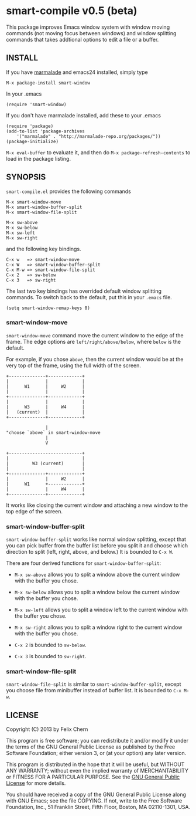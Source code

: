 # smart-compile v0.5 (beta)

This package improves Emacs window system with window moving commands (not moving focus between windows) and window splitting commands that takes addtional options to edit a file or a buffer.

## INSTALL

If you have [marmalade][marmalade] and emacs24 installed, simply type

    M-x package-install smart-window

In your .emacs

    (require 'smart-window)

If you don't have marmalade installed, add these to your .emacs

    (require 'package)
    (add-to-list 'package-archives 
        '("marmalade" . "http://marmalade-repo.org/packages/"))
    (package-initialize)

`M-x eval-buffer` to evaluate it, and then do `M-x package-refresh-contents` to load in the package listing.

## SYNOPSIS

`smart-compile.el` provides the following commands

    M-x smart-window-move
    M-x smart-window-buffer-split
    M-x smart-window-file-split
    
    M-x sw-above
    M-x sw-below
    M-x sw-left
    M-x sw-right

and the following key bindings.

    C-x w   => smart-window-move
    C-x W   => smart-window-buffer-split
    C-x M-w => smart-window-file-split
    C-x 2   => sw-below
    C-x 3   => sw-right

The last two key bindings has overrided default window splitting commands. To switch back to the default, put this in your `.emacs` file.

    (setq smart-window-remap-keys 0)
    
### smart-window-move

`smart-window-move` command move the current window to the edge of the frame. The edge options are `left/right/above/below`, where `below` is the default.

For example, if you chose `above`, then the current window would be at the very top of the frame, using the full width of the screen.

    +--------------+-------------+
    |              |             |
    |      W1      |     W2      |
    |              |             |
    +--------------+-------------+
    |              |             |
    |      W3      |     W4      |
    |   (current)  |             |
    +--------------+-------------+
    
                   |
    "choose `above` in smart-window-move
                   |
                   V
    
    +----------------------------+
    |                            |
    |         W3 (current)       |
    |                            |
    +--------------+-------------+
    |              |     W2      |
    |      W1      +-------------+
    |              |     W4      |
    +--------------+-------------+

It works like closing the current window and attaching a new window to the top edge of the screen.

### smart-window-buffer-split

`smart-window-buffer-split` works like normal window splitting, except that you can pick buffer from the buffer list before you split it and choose which direction to split (left, right, above, and below.) It is bounded to `C-x W`.

There are four derived functions for `smart-window-buffer-split`:

* `M-x sw-above` allows you to split a window above the current window with the buffer you chose.

* `M-x sw-below` allows you to split a window below the current window with the buffer you chose.

* `M-x sw-left` allows you to split a window left to the current window with the buffer you chose.

* `M-x sw-right` allows you to split a window right to the current window with the buffer you chose.

* `C-x 2` is bounded to `sw-below`.
* `C-x 3` is bounded to `sw-right`.

### smart-window-file-split

`smart-window-file-split` is similar to `smart-window-buffer-split`, except you choose file from minibuffer instead of buffer list. It is bounded to `C-x M-w`.

## LICENSE

Copyright (C) 2013 by Felix Chern

This program is free software; you can redistribute it and/or modify
it under the terms of the GNU General Public License as published by
the Free Software Foundation; either version 3, or (at your option)
any later version.

This program is distributed in the hope that it will be useful,
but WITHOUT ANY WARRANTY; without even the implied warranty of
MERCHANTABILITY or FITNESS FOR A PARTICULAR PURPOSE.  See the
[GNU General Public License][gpl] for more details.

You should have received a copy of the GNU General Public License
along with GNU Emacs; see the file COPYING.  If not, write to the
Free Software Foundation, Inc., 51 Franklin Street, Fifth Floor,
Boston, MA 02110-1301, USA.

[marmalade]: http://marmalade-repo.org
[gpl]: http://www.gnu.org/licenses/gpl.html
